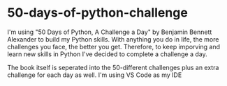 # 50-days-of-python-challenge

I'm using "50 Days of Python, A Challenge a Day" by Benjamin Bennett Alexander to build my Python skills.
With anything you do in life, the more challenges you face, the better you get. Therefore, to keep imporving and learn new skills in Python I've decided to complete a challenge a day.

The book itself is seperated into the 50-different challenges plus an extra challenge for each day as well.
I'm using VS Code as my IDE
